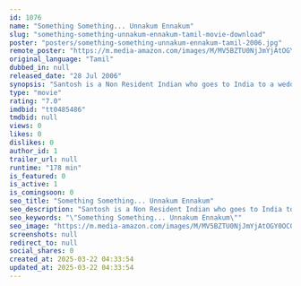```yaml
---
id: 1076
name: "Something Something... Unnakum Ennakum"
slug: "something-something-unnakum-ennakum-tamil-movie-download"
poster: "posters/something-something-unnakum-ennakum-tamil-2006.jpg"
remote_poster: "https://m.media-amazon.com/images/M/MV5BZTU0NjJmYjAtOGY0OC00OGI0LWI5MmUtNzk1YzQ5NmEyNzljXkEyXkFqcGc@._V1_SX300.jpg"
original_language: "Tamil"
dubbed_in: null
released_date: "28 Jul 2006"
synopsis: "Santosh is a Non Resident Indian who goes to India to a wedding. He meets Kavitha. They fall in love. But Santosh's mother doesn't approve neither does Kavitha's brother who asks him to work as a labourer in his farm as a test. Sa..."
type: "movie"
rating: "7.0"
imdbid: "tt0485486"
tmdbid: null
views: 0
likes: 0
dislikes: 0
author_id: 1
trailer_url: null
runtime: "178 min"
is_featured: 0
is_active: 1
is_comingsoon: 0
seo_title: "Something Something... Unnakum Ennakum"
seo_description: "Santosh is a Non Resident Indian who goes to India to a wedding. He meets Kavitha. They fall in love. But Santosh's mother doesn't approve neither does Kavitha's brother who asks him to work as a labourer in his farm as a test. Sa..."
seo_keywords: "\"Something Something... Unnakum Ennakum\""
seo_image: "https://m.media-amazon.com/images/M/MV5BZTU0NjJmYjAtOGY0OC00OGI0LWI5MmUtNzk1YzQ5NmEyNzljXkEyXkFqcGc@._V1_SX300.jpg"
screenshots: null
redirect_to: null
social_shares: 0
created_at: 2025-03-22 04:33:54
updated_at: 2025-03-22 04:33:54
---
```


